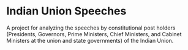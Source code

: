 # Indian Union Speeches

A project for analyzing the speeches by constitutional post holders (Presidents, Governors, Prime Ministers, Chief Ministers, and Cabinet Ministers at the union and state governments) of the Indian Union.
